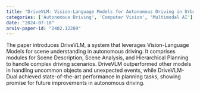 ```yaml
---
title: "DriveVLM: Vision-Language Models for Autonomous Driving in Urban Environments"
categories: ['Autonomous Driving', 'Computer Vision', 'Multimodal AI']
date: "2024-07-18"
arxiv-paper-id: "2402.12289"
---
```

The paper introduces DriveVLM, a system that leverages Vision-Language Models for scene understanding in autonomous driving. It comprises modules for Scene Description, Scene Analysis, and Hierarchical Planning to handle complex driving scenarios. DriveVLM outperformed other models in handling uncommon objects and unexpected events, while DriveVLM-Dual achieved state-of-the-art performance in planning tasks, showing promise for future improvements in autonomous driving.
